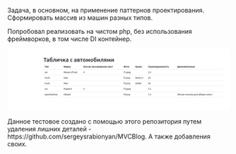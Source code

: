 <p>Задача, в основном, на применение паттернов проектирования. Сформировать массив из машин разных типов.</p>
<p>Попробовал реализовать на чистом php, без использования фреймворков, в том числе DI контейнер.</p>

![img.png](img.png)

<p>Данное тестовое создано с помощью этого репозитория путем удаления лишних деталей -
https://github.com/sergeysrabionyan/MVCBlog. А также добавления своих.</p>
